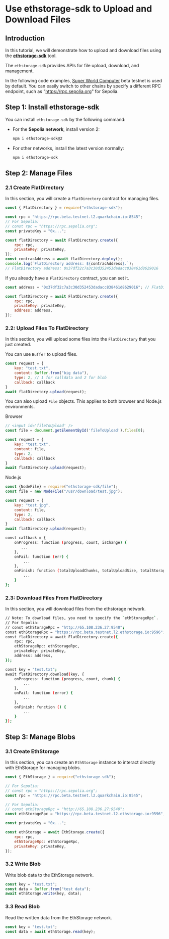 
# Use ethstorage-sdk to Upload and Download Files

## Introduction

In this tutorial, we will demonstrate how to upload and download files using the [**ethstorage-sdk**](https://github.com/ethstorage/ethstorage-sdk) tool.

The `ethstorage-sdk` provides APIs for file upload, download, and management.

In the following code examples, [Super World Computer](https://quarkchain.io) beta testnet is used by default. 
You can easily switch to other chains by specify a different RPC endpoint, such as "https://rpc.sepolia.org" for Sepolia.

## Step 1: Install ethstorage-sdk

You can install `ethstorage-sdk` by the following command:

- For the **Sepolia network**, install version 2:
    ```sh
    npm i ethstorage-sdk@2
    ```
- For other networks, install the latest version normally:
    ```sh
    npm i ethstorage-sdk
    ```

## Step 2: Manage Files

### 2.1 Create FlatDirectory

In this section, you will create a `FlatDirectory` contract for managing files.

```js
const { FlatDirectory } = require("ethstorage-sdk");

const rpc = "https://rpc.beta.testnet.l2.quarkchain.io:8545";
// For Sepolia:
// const rpc = "https://rpc.sepolia.org";
const privateKey = "0x...";

const flatDirectory = await FlatDirectory.create({
    rpc: rpc,
    privateKey: privateKey,
});
const contracAddress = await flatDirectory.deploy();
console.log(`FlatDirectory address: ${contracAddress}.`);
// FlatDirectory address: 0x37df32c7a3c30d352453dadacc838461d8629016
```

If you already have a `FlatDirectory` contract, you can set it.
```js
const address = "0x37df32c7a3c30d352453dadacc838461d8629016"; // FlatDirectory address

const flatDirectory = await FlatDirectory.create({
    rpc: rpc,
    privateKey: privateKey,
    address: address,
});
```


### 2.2: Upload Files To FlatDirectory

In this section, you will upload some files into the `FlatDirectory` that you just created.

You can use `Buffer` to upload files.
```js
const request = {
    key: "test.txt",
    content: Buffer.from("big data"),
    type: 2, // 1 for calldata and 2 for blob
    callback: callback
}
await flatDirectory.upload(request);
```

You can also upload `File` objects. This applies to both browser and Node.js environments.

Browser
```js
// <input id='fileToUpload' />
const file = document.getElementById('fileToUpload').files[0];

const request = {
    key: "test.txt",
    content: file,
    type: 2,
    callback: callback
}
await flatDirectory.upload(request);
```

Node.js
```js
const {NodeFile} = require("ethstorage-sdk/file");
const file = new NodeFile("/usr/download/test.jpg");

const request = {
    key: "test.jpg",
    content: file,
    type: 2,
    callback: callback
}
await flatDirectory.upload(request);
```

```bash
const callback = {
    onProgress: function (progress, count, isChange) {
       ...
    },
    onFail: function (err) {
        ...
    },
    onFinish: function (totalUploadChunks, totalUploadSize, totalStorageCost) {
        ...
    }
};
```

### 2.3: Download Files From FlatDirectory

In this section, you will download files from the ethstorage network.

```bash
// Note: To download files, you need to specify the `ethStorageRpc`.
// For Sepolia:
// const ethStorageRpc = "http://65.108.236.27:9540";
const ethStorageRpc = "https://rpc.beta.testnet.l2.ethstorage.io:9596";
const flatDirectory = await FlatDirectory.create({
    rpc: rpc,
    ethStorageRpc: ethStorageRpc,
    privateKey: privateKey,
    address: address,
});

const key = "test.txt";
await flatDirectory.download(key, {
    onProgress: function (progress, count, chunk) {
        ...
    },
    onFail: function (error) {
        ...
    },
    onFinish: function () {
        ...
    }
});
```



## Step 3: Manage Blobs

### 3.1 Create EthStorage

In this section, you can create an `EthStorage` instance to interact directly with EthStorage for managing blobs.

```js
const { EthStorage } = require("ethstorage-sdk");

// For Sepolia:
// const rpc = "https://rpc.sepolia.org";
const rpc = "https://rpc.beta.testnet.l2.quarkchain.io:8545";

// For Sepolia:
// const ethStorageRpc = "http://65.108.236.27:9540";
const ethStorageRpc = "https://rpc.beta.testnet.l2.ethstorage.io:9596";

const privateKey = "0x...";

const ethStorage = await EthStorage.create({
    rpc: rpc,
    ethStorageRpc: ethStorageRpc,
    privateKey: privateKey,
});
```

### 3.2 Write Blob

Write blob data to the EthStorage network.

```js
const key = "test.txt";
const data = Buffer.from("test data");
await ethStorage.write(key, data);
```

### 3.3 Read Blob

Read the written data from the EthStorage network.

```js
const key = "test.txt";
const data = await ethStorage.read(key);
```
